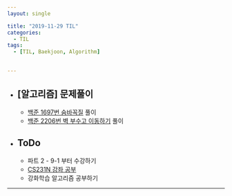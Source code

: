 ```yaml
---
layout: single

title: "2019-11-29 TIL"
categories:
  - TIL
tags:
  - [TIL, Baekjoon, Algorithm]

 
---
```




- ## [알고리즘] 문제풀이

  - [백준 1697번 숨바꼭질](https://github.com/JangHyeonJun/AlgorithmStudy/blob/master/Algorithms/1697.cpp) 풀이
  - [백준 2206번 벽 부수고 이동하기](https://github.com/JangHyeonJun/AlgorithmStudy/blob/master/Algorithms/2206.cpp) 풀이
  
  
  
- ## ToDo

  - 파트 2 - 9-1 부터 수강하기
  - [CS231N 강좌 공부](http://cs231n.stanford.edu/syllabus.html)
  - 강화학습 알고리즘 공부하기

------

